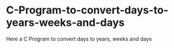 # C-Program-to-convert-days-to-years-weeks-and-days
Here a C Program to convert days to years, weeks and days
